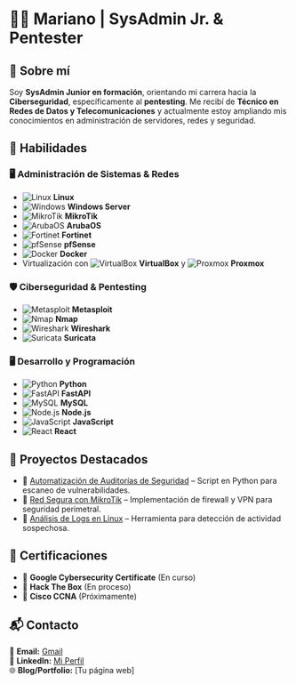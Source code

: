 # 👨‍💻 Mariano | SysAdmin Jr. & Pentester  

## 🚀 Sobre mí  
Soy **SysAdmin Junior en formación**, orientando mi carrera hacia la **Ciberseguridad**, específicamente al **pentesting**. Me recibí de **Técnico en Redes de Datos y Telecomunicaciones** y actualmente estoy ampliando mis conocimientos en administración de servidores, redes y seguridad.  

## 🔧 Habilidades  
### 🖥️ Administración de Sistemas & Redes  
- ![Linux](https://img.shields.io/badge/Linux-FCC624?style=flat&logo=linux&logoColor=black) **Linux**  
- ![Windows](https://img.shields.io/badge/Windows-0078D6?style=flat&logo=windows&logoColor=white) **Windows Server**  
- ![MikroTik](https://img.shields.io/badge/MikroTik-EA1B5D?style=flat&logo=mikrotik&logoColor=white) **MikroTik**  
- ![ArubaOS](https://img.shields.io/badge/ArubaOS-FF8300?style=flat&logo=hewlett-packard&logoColor=white) **ArubaOS**  
- ![Fortinet](https://img.shields.io/badge/Fortinet-EE3124?style=flat&logo=fortinet&logoColor=white) **Fortinet**  
- ![pfSense](https://img.shields.io/badge/pfSense-003366?style=flat&logo=pfsense&logoColor=white) **pfSense**  
- ![Docker](https://img.shields.io/badge/Docker-2496ED?style=flat&logo=docker&logoColor=white) **Docker**  
- Virtualización con ![VirtualBox](https://img.shields.io/badge/VirtualBox-183A61?style=flat&logo=virtualbox&logoColor=white) **VirtualBox** y ![Proxmox](https://img.shields.io/badge/Proxmox-E57000?style=flat&logo=proxmox&logoColor=white) **Proxmox**  

### 🛡️ Ciberseguridad & Pentesting  
- ![Metasploit](https://img.shields.io/badge/Metasploit-00AEEF?style=flat&logo=metasploit&logoColor=white) **Metasploit**  
- ![Nmap](https://img.shields.io/badge/Nmap-00497A?style=flat&logo=nmap&logoColor=white) **Nmap**  
- ![Wireshark](https://img.shields.io/badge/Wireshark-1679A7?style=flat&logo=wireshark&logoColor=white) **Wireshark**  
- ![Suricata](https://img.shields.io/badge/Suricata-FF3300?style=flat&logo=suricata&logoColor=white) **Suricata** 
 

### 🖥️ Desarrollo y Programación  
- ![Python](https://img.shields.io/badge/Python-3776AB?style=flat&logo=python&logoColor=white) **Python**  
- ![FastAPI](https://img.shields.io/badge/FastAPI-009688?style=flat&logo=fastapi&logoColor=white) **FastAPI**  
- ![MySQL](https://img.shields.io/badge/MySQL-4479A1?style=flat&logo=mysql&logoColor=white) **MySQL**  
- ![Node.js](https://img.shields.io/badge/Node.js-339933?style=flat&logo=nodedotjs&logoColor=white) **Node.js**  
- ![JavaScript](https://img.shields.io/badge/JavaScript-F7DF1E?style=flat&logo=javascript&logoColor=black) **JavaScript**  
- ![React](https://img.shields.io/badge/React-61DAFB?style=flat&logo=react&logoColor=black) **React**  

## 📂 Proyectos Destacados  
- 🔹 [Automatización de Auditorías de Seguridad](#) – Script en Python para escaneo de vulnerabilidades.  
- 🔹 [Red Segura con MikroTik](#) – Implementación de firewall y VPN para seguridad perimetral.  
- 🔹 [Análisis de Logs en Linux](#) – Herramienta para detección de actividad sospechosa.  

## 📜 Certificaciones  
- 🏅 **Google Cybersecurity Certificate** (En curso)  
- 🏅 **Hack The Box** (En proceso)  
- 🏅 **Cisco CCNA** (Próximamente)  

## 📬 Contacto  
📧 **Email:** [Gmail](mariano.caceres262@gmail.com)  
🔗 **LinkedIn:**  [Mi Perfil](https://www.linkedin.com/in/mariano-caceres-9700b6221?utm_source=share&utm_campaign=share_via&utm_content=profile&utm_medium=android_app)   
🌐 **Blog/Portfolio:** [Tu página web]
